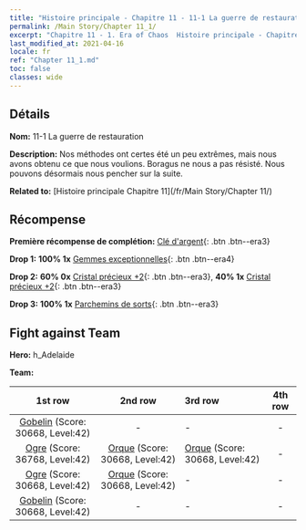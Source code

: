 ```yaml
---
title: "Histoire principale - Chapitre 11 - 11-1 La guerre de restauration"
permalink: /Main Story/Chapter 11_1/
excerpt: "Chapitre 11 - 1. Era of Chaos  Histoire principale - Chapitre 11_1. 11-1 La guerre de restauration"
last_modified_at: 2021-04-16
locale: fr
ref: "Chapter 11_1.md"
toc: false
classes: wide
---
```


## Détails

 **Nom:** 11-1 La guerre de restauration

 **Description:** Nos méthodes ont certes été un peu extrêmes, mais nous avons obtenu ce que nous voulions. Boragus ne nous a pas résisté. Nous pouvons désormais nous pencher sur la suite.

 **Related to:** [Histoire principale Chapitre 11](/fr/Main Story/Chapter 11/)

## Récompense

 **Première récompense de complétion:** [Clé d'argent](/fr/Items/con_693/){: .btn .btn--era3}

 **Drop 1:** **100% 1x** [Gemmes exceptionnelles](/fr/Items/mat_37/){: .btn .btn--era4}

 **Drop 2:** **60% 0x** [Cristal précieux +2](/fr/Items/mat_31/){: .btn .btn--era3}, **40% 1x** [Cristal précieux +2](/fr/Items/mat_31/){: .btn .btn--era3}

 **Drop 3:** **100% 1x** [Parchemins de sorts](/fr/Items/con_694/){: .btn .btn--era3}


## Fight against Team
 **Hero:** h_Adelaide

 **Team:**


  | 1st row | 2nd row | 3rd row | 4th row |
  |:----:|:----:|:----|:----:|
  | [Gobelin](/fr/units/Goblin/) (Score: 30668, Level:42)  | - | - | - |
  | [Ogre](/fr/units/Ogre/) (Score: 36768, Level:42)  | [Orque](/fr/units/Orc/) (Score: 30668, Level:42)  | [Orque](/fr/units/Orc/) (Score: 30668, Level:42)  | - |
  | [Ogre](/fr/units/Ogre/) (Score: 30668, Level:42)  | [Orque](/fr/units/Orc/) (Score: 30668, Level:42)  | - | - |
  | [Gobelin](/fr/units/Goblin/) (Score: 30668, Level:42)  | - | - | - |


